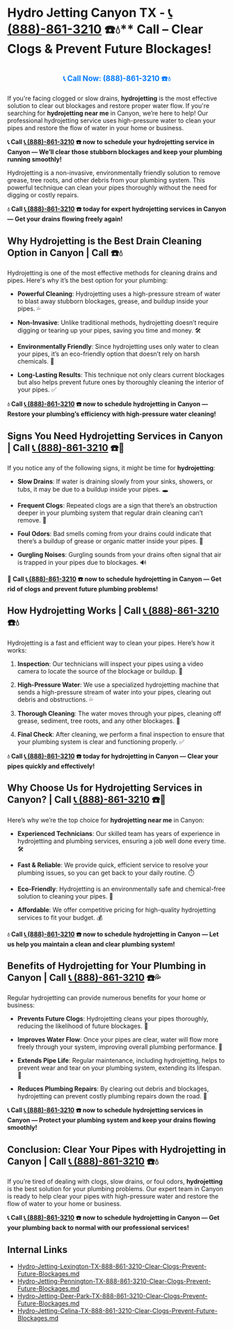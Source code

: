 # Hydro Jetting Canyon TX - [📞 (888)-861-3210](https://plumbing-texas-3210.netlify.app) ☎️💧** Call – Clear Clogs & Prevent Future Blockages!
# 

<p align="center" style="font-size: 1.2em; font-weight: bold; margin: 20px 0;">
  <a href="https://plumbing-texas-3210.netlify.app" target="_blank" style="color: #007BFF; text-decoration: none;">📞 Call Now: (888)-861-3210 ☎️💧</a>
</p>

If you're facing clogged or slow drains, **hydrojetting** is the most effective solution to clear out blockages and restore proper water flow. If you're searching for **hydrojetting near me** in Canyon, we’re here to help! Our professional hydrojetting service uses high-pressure water to clean your pipes and restore the flow of water in your home or business.

**📞 Call [📞 (888)-861-3210](https://plumbing-texas-3210.netlify.app) ☎️ now to schedule your hydrojetting service in Canyon — We’ll clear those stubborn blockages and keep your plumbing running smoothly!**

Hydrojetting is a non-invasive, environmentally friendly solution to remove grease, tree roots, and other debris from your plumbing system. This powerful technique can clean your pipes thoroughly without the need for digging or costly repairs.

**💧 Call [📞 (888)-861-3210](https://plumbing-texas-3210.netlify.app) ☎️ today for expert hydrojetting services in Canyon — Get your drains flowing freely again!**

## **Why Hydrojetting is the Best Drain Cleaning Option in Canyon | Call  ☎️💧**

Hydrojetting is one of the most effective methods for cleaning drains and pipes. Here's why it’s the best option for your plumbing:

- **Powerful Cleaning**: Hydrojetting uses a high-pressure stream of water to blast away stubborn blockages, grease, and buildup inside your pipes. 💦

- **Non-Invasive**: Unlike traditional methods, hydrojetting doesn’t require digging or tearing up your pipes, saving you time and money. 🛠️

- **Environmentally Friendly**: Since hydrojetting uses only water to clean your pipes, it’s an eco-friendly option that doesn’t rely on harsh chemicals. 🌱

- **Long-Lasting Results**: This technique not only clears current blockages but also helps prevent future ones by thoroughly cleaning the interior of your pipes. ✅

**💧 Call [📞 (888)-861-3210](https://plumbing-texas-3210.netlify.app) ☎️ now to schedule hydrojetting in Canyon — Restore your plumbing’s efficiency with high-pressure water cleaning!**

## **Signs You Need Hydrojetting Services in Canyon | Call [📞 (888)-861-3210](https://plumbing-texas-3210.netlify.app) ☎️🔧**

If you notice any of the following signs, it might be time for **hydrojetting**:

- **Slow Drains**: If water is draining slowly from your sinks, showers, or tubs, it may be due to a buildup inside your pipes. 🕳️

- **Frequent Clogs**: Repeated clogs are a sign that there’s an obstruction deeper in your plumbing system that regular drain cleaning can’t remove. 🚰

- **Foul Odors**: Bad smells coming from your drains could indicate that there’s a buildup of grease or organic matter inside your pipes. 🦠

- **Gurgling Noises**: Gurgling sounds from your drains often signal that air is trapped in your pipes due to blockages. 🔊

**🚨 Call [📞 (888)-861-3210](https://plumbing-texas-3210.netlify.app) ☎️ now to schedule hydrojetting in Canyon — Get rid of clogs and prevent future plumbing problems!**

## **How Hydrojetting Works | Call [📞 (888)-861-3210](https://plumbing-texas-3210.netlify.app) ☎️💧**

Hydrojetting is a fast and efficient way to clean your pipes. Here’s how it works:

1. **Inspection**: Our technicians will inspect your pipes using a video camera to locate the source of the blockage or buildup. 🎥

2. **High-Pressure Water**: We use a specialized hydrojetting machine that sends a high-pressure stream of water into your pipes, clearing out debris and obstructions. 💦

3. **Thorough Cleaning**: The water moves through your pipes, cleaning off grease, sediment, tree roots, and any other blockages. 🚰

4. **Final Check**: After cleaning, we perform a final inspection to ensure that your plumbing system is clear and functioning properly. ✅

**💧 Call [📞 (888)-861-3210](https://plumbing-texas-3210.netlify.app) ☎️ today for hydrojetting in Canyon — Clear your pipes quickly and effectively!**

## **Why Choose Us for Hydrojetting Services in Canyon? | Call [📞 (888)-861-3210](https://plumbing-texas-3210.netlify.app) ☎️🌟**

Here’s why we’re the top choice for **hydrojetting near me** in Canyon:

- **Experienced Technicians**: Our skilled team has years of experience in hydrojetting and plumbing services, ensuring a job well done every time. 🛠️

- **Fast & Reliable**: We provide quick, efficient service to resolve your plumbing issues, so you can get back to your daily routine. ⏱️

- **Eco-Friendly**: Hydrojetting is an environmentally safe and chemical-free solution to cleaning your pipes. 🌱

- **Affordable**: We offer competitive pricing for high-quality hydrojetting services to fit your budget. 💰

**💧 Call [📞 (888)-861-3210](https://plumbing-texas-3210.netlify.app) ☎️ now to schedule hydrojetting in Canyon — Let us help you maintain a clean and clear plumbing system!**

## **Benefits of Hydrojetting for Your Plumbing in Canyon | Call [📞 (888)-861-3210](https://plumbing-texas-3210.netlify.app) ☎️💦**

Regular hydrojetting can provide numerous benefits for your home or business:

- **Prevents Future Clogs**: Hydrojetting cleans your pipes thoroughly, reducing the likelihood of future blockages. 🔄

- **Improves Water Flow**: Once your pipes are clear, water will flow more freely through your system, improving overall plumbing performance. 🚿

- **Extends Pipe Life**: Regular maintenance, including hydrojetting, helps to prevent wear and tear on your plumbing system, extending its lifespan. 🔧

- **Reduces Plumbing Repairs**: By clearing out debris and blockages, hydrojetting can prevent costly plumbing repairs down the road. 💸

**📞 Call [📞 (888)-861-3210](https://plumbing-texas-3210.netlify.app) ☎️ now to schedule hydrojetting services in Canyon — Protect your plumbing system and keep your drains flowing smoothly!**

## **Conclusion: Clear Your Pipes with Hydrojetting in Canyon | Call [📞 (888)-861-3210](https://plumbing-texas-3210.netlify.app) ☎️💧**

If you’re tired of dealing with clogs, slow drains, or foul odors, **hydrojetting** is the best solution for your plumbing problems. Our expert team in Canyon is ready to help clear your pipes with high-pressure water and restore the flow of water to your home or business.

**📞 Call [📞 (888)-861-3210](https://plumbing-texas-3210.netlify.app) ☎️ now to schedule hydrojetting in Canyon — Get your plumbing back to normal with our professional services!**


## Internal Links
- [Hydro-Jetting-Lexington-TX-888-861-3210-Clear-Clogs-Prevent-Future-Blockages.md](https://github.com/allyoucaneatsushiin/plumbing-texas/blob/main/Hydro-Jetting-Lexington-TX-888-861-3210-Clear-Clogs-Prevent-Future-Blockages.md)
- [Hydro-Jetting-Pennington-TX-888-861-3210-Clear-Clogs-Prevent-Future-Blockages.md](https://github.com/allyoucaneatsushiin/plumbing-texas/blob/main/Hydro-Jetting-Pennington-TX-888-861-3210-Clear-Clogs-Prevent-Future-Blockages.md)
- [Hydro-Jetting-Deer-Park-TX-888-861-3210-Clear-Clogs-Prevent-Future-Blockages.md](https://github.com/allyoucaneatsushiin/plumbing-texas/blob/main/Hydro-Jetting-Deer-Park-TX-888-861-3210-Clear-Clogs-Prevent-Future-Blockages.md)
- [Hydro-Jetting-Celina-TX-888-861-3210-Clear-Clogs-Prevent-Future-Blockages.md](https://github.com/allyoucaneatsushiin/plumbing-texas/blob/main/Hydro-Jetting-Celina-TX-888-861-3210-Clear-Clogs-Prevent-Future-Blockages.md)
